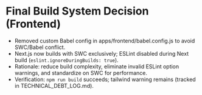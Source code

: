 # Final Build System Decision (Frontend)

- Removed custom Babel config in apps/frontend/babel.config.js to avoid SWC/Babel conflict.
- Next.js now builds with SWC exclusively; ESLint disabled during Next build (`eslint.ignoreDuringBuilds: true`).
- Rationale: reduce build complexity, eliminate invalid ESLint option warnings, and standardize on SWC for performance.
- Verification: `npm run build` succeeds; tailwind warning remains (tracked in TECHNICAL_DEBT_LOG.md).
